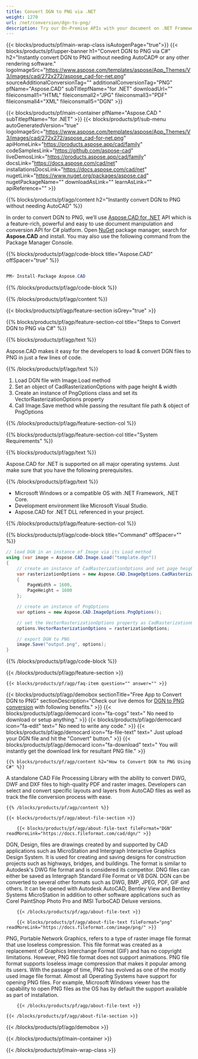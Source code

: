 ```yaml
---
title: Convert DGN to PNG via .NET 
weight: 1270
url: /net/conversion/dgn-to-png/ 
description: Try our On-Premise APIs with your document on .NET Framework, .NET Core.
---
```


{{< blocks/products/pf/main-wrap-class isAutogenPage="true">}}
{{< blocks/products/pf/upper-banner h1="Convert DGN to PNG via C#" h2="Instantly convert DGN to PNG without needing AutoCAD® or any other rendering software." logoImageSrc="https://www.aspose.com/templates/aspose/App_Themes/V3/images/cad/272x272/aspose_cad-for-net.png" sourceAdditionalConversionTag="" additionalConversionTag="PNG" pfName="Aspose.CAD" subTitlepfName="for .NET" downloadUrl="" fileiconsmall1="HTML" fileiconsmall2="JPG" fileiconsmall3="PDF" fileiconsmall4="XML" fileiconsmall5="DGN" >}}

{{< blocks/products/pf/main-container pfName="Aspose.CAD " subTitlepfName="for .NET" >}}
{{< blocks/products/pf/sub-menu autoGeneratedVersion="true" logoImageSrc="https://www.aspose.com/templates/aspose/App_Themes/V3/images/cad/272x272/aspose_cad-for-net.png" apiHomeLink="https://products.aspose.app/cad/family" codeSamplesLink="https://github.com/aspose-cad" liveDemosLink="https://products.aspose.app/cad/family" docsLink="https://docs.aspose.com/cad/net" installationsDocsLink="https://docs.aspose.com/cad/net" nugetLink="https://www.nuget.org/packages/aspose.cad" nugetPackageName="" downloadAsLink="" learnAsLink="" apiReference="" >}}

{{% blocks/products/pf/agp/content h2="Instantly convert DGN to PNG without needing AutoCAD" %}}

 In order to convert DGN to PNG, we’ll use
 [Aspose.CAD for .NET](https://products.aspose.com/cad/net) 
 API which is a feature-rich, powerful and easy to use document manipulation and conversion API for C# platform. Open
 [NuGet](https://www.nuget.org/packages/aspose.cad) 
 package manager, search for
 **Aspose.CAD** 
 and install. You may also use the following command from the Package Manager Console.

{{% blocks/products/pf/agp/code-block title="Aspose.CAD" offSpacer="true" %}}

```cs

PM> Install-Package Aspose.CAD

```

{{% /blocks/products/pf/agp/code-block %}}

{{% /blocks/products/pf/agp/content %}}

{{< blocks/products/pf/agp/feature-section isGrey="true" >}}

{{% blocks/products/pf/agp/feature-section-col title="Steps to Convert DGN to PNG via C#" %}}

{{% blocks/products/pf/agp/text %}}

 Aspose.CAD makes it easy for the developers to load & convert DGN files to PNG in just a few lines of code.

{{% /blocks/products/pf/agp/text %}}

1.  Load DGN file with Image.Load method
1.  Set an object of CadRasterizationOptions with page height & width
1.  Create an instance of PngOptions class and set its VectorRasterizationOptions property
1.  Call Image.Save method while passing the resultant file path & object of PngOptions

{{% /blocks/products/pf/agp/feature-section-col %}}

{{% blocks/products/pf/agp/feature-section-col title="System Requirements" %}}

{{% blocks/products/pf/agp/text %}}

 Aspose.CAD for .NET is supported on all major operating systems. Just make sure that you have the following prerequisites.

{{% /blocks/products/pf/agp/text %}}

-  Microsoft Windows or a compatible OS with .NET Framework, .NET Core.
-  Development environment like Microsoft Visual Studio.
-  Aspose.CAD for .NET DLL referenced in your project.

{{% /blocks/products/pf/agp/feature-section-col %}}

{{% blocks/products/pf/agp/code-block title="Command" offSpacer="" %}}

```cs
// load DGN in an instance of Image via its Load method
using (var image = Aspose.CAD.Image.Load("template.dgn"))
{
    // create an instance of CadRasterizationOptions and set page height & width
    var rasterizationOptions = new Aspose.CAD.ImageOptions.CadRasterizationOptions()
    {
        PageWidth = 1600,
        PageHeight = 1600
    };

    // create an instance of PngOptions
    var options = new Aspose.CAD.ImageOptions.PngOptions();

    // set the VectorRasterizationOptions property as CadRasterizationOptions
    options.VectorRasterizationOptions = rasterizationOptions;

    // export DGN to PNG
    image.Save("output.png", options);
} 

```

{{% /blocks/products/pf/agp/code-block %}}

{{< /blocks/products/pf/agp/feature-section >}}

    {{< blocks/products/pf/agp/faq-item question="" answer="" >}}
 

<!-- aboutfile Starts -->

{{< blocks/products/pf/agp/demobox sectionTitle="Free App to Convert DGN to PNG" sectionDescription="Check our live demos for [DGN to PNG conversion](https://products.aspose.app/cad/conversion/dgn-to-png) with following benefits." >}}
        {{< blocks/products/pf/agp/democard icon="fa-cogs" text=" No need to download or setup anything." >}}
        {{< blocks/products/pf/agp/democard icon="fa-edit" text=" No need to write any code." >}}
        {{< blocks/products/pf/agp/democard icon="fa-file-text" text=" Just upload your DGN file and hit the \"Convert\" button." >}}
        {{< blocks/products/pf/agp/democard icon="fa-download" text=" You will instantly get the download link for resultant PNG file." >}}

    {{% blocks/products/pf/agp/content h2="How to Convert DGN to PNG Using C#" %}}

 A standalone CAD File Processing Library with the ability to convert DWG, DWF and DXF files to high-quality PDF and raster images. Developers can select and convert specific layouts and layers from AutoCAD files as well as track the file conversion process with ease.



    {{% /blocks/products/pf/agp/content %}}

    {{< blocks/products/pf/agp/about-file-section >}}

        {{< blocks/products/pf/agp/about-file-text fileFormat="DGN" readMoreLink="https://docs.fileformat.com/cad/dgn/" >}}
DGN, Design, files are drawings created by and supported by CAD applications such as MicroStation and Intergraph Interactive Graphics Design System. It is used for creating and saving designs for construction projects such as highways, bridges, and buildings. The format is similar to Autodesk's DWG file format and is considered its competitor. DNG files can either be saved as Intergraph Standard File Format or V8 DGN. DGN can be converted to several other formats such as DWG, BMP, JPEG, PDF, GIF and others. It can be opened with Autodesk AutoCAD, Bentley View and Bentley Systems MicroStation in addition to other software applications such as Corel PaintShop Photo Pro and IMSI TurboCAD Deluxe versions.

        {{< /blocks/products/pf/agp/about-file-text >}}

        {{< blocks/products/pf/agp/about-file-text fileFormat="png" readMoreLink="https://docs.fileformat.com/image/png/" >}}
PNG, Portable Network Graphics, refers to a type of raster image file format that use loseless compression. This file format was created as a replacement of Graphics Interchange Format (GIF) and has no copyright limitations. However, PNG file format does not support animations. PNG file format supports loseless image compression that makes it popular among its users. With the passage of time, PNG has evolved as one of the mostly used image file format. Almost all Operating Systems have support for opening PNG files. For example, Microsoft Windows viewer has the capability to open PNG files as the OS has by default the support available as part of installation.

        {{< /blocks/products/pf/agp/about-file-text >}}

    {{< /blocks/products/pf/agp/about-file-section >}}

{{< /blocks/products/pf/agp/demobox >}}

<!-- aboutfile Ends -->

{{< /blocks/products/pf/main-container >}}
    
{{< /blocks/products/pf/main-wrap-class >}}